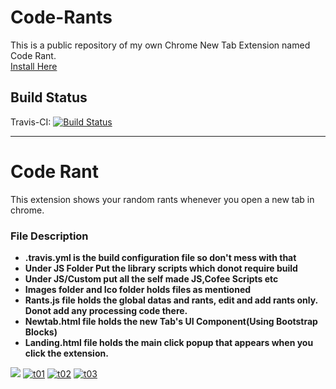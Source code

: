 # Code-Rants
This is a public repository of my own Chrome New Tab Extension named Code Rant.
<br>
<a href="https://chrome.google.com/webstore/detail/coder-rants/beheigghcoemllkkbiplpejjefjaigbe/reviews?utm_source=gmail">Install Here</a>

Build Status
---------------------
Travis-CI: [![Build Status](https://travis-ci.org/sanudatta11/Code-Rants.svg?branch=master)](https://travis-ci.org/sanudatta11/Code-Rants/)

<hr>
<h1> Code Rant</h1>

This extension shows your random rants whenever you open a new tab in chrome. 

<h3>File Description</h3>
<ul>
<li><b>.travis.yml is the build configuration file so don't mess with that</b></li>
<li><b>Under JS Folder Put the library scripts which donot require build </b></li>
<li><b>Under JS/Custom put all the self made JS,Cofee Scripts etc</b></li>
<li><b>Images folder and Ico folder holds files as mentioned</b></li>
<li><b>Rants.js file holds the global datas and rants, edit and add rants only. Donot add any processing code there.</b></li>
<li><b>Newtab.html file holds the new Tab's UI Component(Using Bootstrap Blocks)</b></li>
<li><b>Landing.html file holds the main click popup that appears when you click the extension.</b></li>
</ul>
<img src = "https://lh3.googleusercontent.com/2Fn12ikoG2yQJ-kYmRaJmriIMRqJMz202yREPIVknB5xJAZYlkmllVjPqKeL4lHsP-5lof-kDQ=s640-h400-e365-rw">
<a href="https://ibb.co/nEBz9p"><img src="https://thumb.ibb.co/nEBz9p/t01.png" alt="t01" border="0"></a> <a href="https://ibb.co/mq5gN9"><img src="https://thumb.ibb.co/mq5gN9/t02.png" alt="t02" border="0"></a> <a href="https://ibb.co/euBz9p"><img src="https://thumb.ibb.co/euBz9p/t03.png" alt="t03" border="0"></a>
